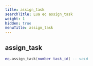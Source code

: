 ```yaml
---
title: assign_task
searchTitle: Lua eq assign_task
weight: 1
hidden: true
menuTitle: assign_task
---
```

## assign_task
```lua
eq.assign_task(number task_id) -- void
```